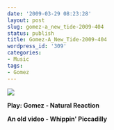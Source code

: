 ```yaml
---
date: '2009-03-29 08:23:28'
layout: post
slug: gomez-a_new_tide-2009-404
status: publish
title: Gomez-A_New_Tide-2009-404
wordpress_id: '309'
categories:
- Music
tags:
- Gomez
---
```


[![](http://ecx.images-amazon.com/images/I/51Tg9xwnNoL.jpg)](http://www.mp3nova.org/rock/Gomez-A-New-Tide-2009-404-10420.html)

**Play: Gomez - Natural Reaction**

**An old video - Whippin' Piccadilly**


